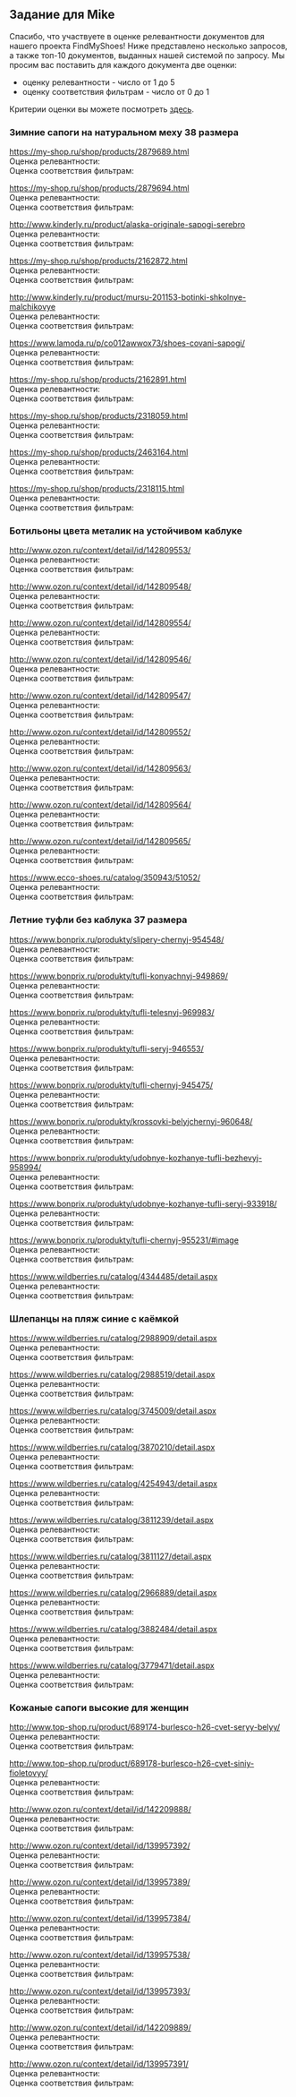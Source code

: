## Задание для Mike

Спасибо, что участвуете в оценке релевантности документов для нашего проекта FindMyShoes! Ниже представлено несколько запросов, а также топ-10 документов, выданных нашей системой по запросу. Мы просим вас поставить для каждого документа две оценки:
 - оценку релевантности - число от 1 до 5
 - оценку соответствия фильтрам - число от 0 до 1

Критерии оценки вы можете посмотреть [здесь](https://github.com/ItsLastDay/FindMyShoes/blob/master/docs/assessment/criteria.md).




### Зимние сапоги на натуральном меху 38 размера  
https://my-shop.ru/shop/products/2879689.html  
Оценка релевантности:   
Оценка соответствия фильтрам:   
  
https://my-shop.ru/shop/products/2879694.html  
Оценка релевантности:   
Оценка соответствия фильтрам:   
  
http://www.kinderly.ru/product/alaska-originale-sapogi-serebro  
Оценка релевантности:   
Оценка соответствия фильтрам:   
  
https://my-shop.ru/shop/products/2162872.html  
Оценка релевантности:   
Оценка соответствия фильтрам:   
  
http://www.kinderly.ru/product/mursu-201153-botinki-shkolnye-malchikovye  
Оценка релевантности:   
Оценка соответствия фильтрам:   
  
https://www.lamoda.ru/p/co012awwox73/shoes-covani-sapogi/  
Оценка релевантности:   
Оценка соответствия фильтрам:   
  
https://my-shop.ru/shop/products/2162891.html  
Оценка релевантности:   
Оценка соответствия фильтрам:   
  
https://my-shop.ru/shop/products/2318059.html  
Оценка релевантности:   
Оценка соответствия фильтрам:   
  
https://my-shop.ru/shop/products/2463164.html  
Оценка релевантности:   
Оценка соответствия фильтрам:   
  
https://my-shop.ru/shop/products/2318115.html  
Оценка релевантности:   
Оценка соответствия фильтрам:   
  
  
  
  

### Ботильоны цвета металик на устойчивом каблуке  
http://www.ozon.ru/context/detail/id/142809553/  
Оценка релевантности:   
Оценка соответствия фильтрам:   
  
http://www.ozon.ru/context/detail/id/142809548/  
Оценка релевантности:   
Оценка соответствия фильтрам:   
  
http://www.ozon.ru/context/detail/id/142809554/  
Оценка релевантности:   
Оценка соответствия фильтрам:   
  
http://www.ozon.ru/context/detail/id/142809546/  
Оценка релевантности:   
Оценка соответствия фильтрам:   
  
http://www.ozon.ru/context/detail/id/142809547/  
Оценка релевантности:   
Оценка соответствия фильтрам:   
  
http://www.ozon.ru/context/detail/id/142809552/  
Оценка релевантности:   
Оценка соответствия фильтрам:   
  
http://www.ozon.ru/context/detail/id/142809563/  
Оценка релевантности:   
Оценка соответствия фильтрам:   
  
http://www.ozon.ru/context/detail/id/142809564/  
Оценка релевантности:   
Оценка соответствия фильтрам:   
  
http://www.ozon.ru/context/detail/id/142809565/  
Оценка релевантности:   
Оценка соответствия фильтрам:   
  
https://www.ecco-shoes.ru/catalog/350943/51052/  
Оценка релевантности:   
Оценка соответствия фильтрам:   
  
  
  
  

### Летние туфли без каблука 37 размера  
https://www.bonprix.ru/produkty/slipery-chernyj-954548/  
Оценка релевантности:   
Оценка соответствия фильтрам:   
  
https://www.bonprix.ru/produkty/tufli-konyachnyj-949869/  
Оценка релевантности:   
Оценка соответствия фильтрам:   
  
https://www.bonprix.ru/produkty/tufli-telesnyj-969983/  
Оценка релевантности:   
Оценка соответствия фильтрам:   
  
https://www.bonprix.ru/produkty/tufli-seryj-946553/  
Оценка релевантности:   
Оценка соответствия фильтрам:   
  
https://www.bonprix.ru/produkty/tufli-chernyj-945475/  
Оценка релевантности:   
Оценка соответствия фильтрам:   
  
https://www.bonprix.ru/produkty/krossovki-belyjchernyj-960648/  
Оценка релевантности:   
Оценка соответствия фильтрам:   
  
https://www.bonprix.ru/produkty/udobnye-kozhanye-tufli-bezhevyj-958994/  
Оценка релевантности:   
Оценка соответствия фильтрам:   
  
https://www.bonprix.ru/produkty/udobnye-kozhanye-tufli-seryj-933918/  
Оценка релевантности:   
Оценка соответствия фильтрам:   
  
https://www.bonprix.ru/produkty/tufli-chernyj-955231/#image  
Оценка релевантности:   
Оценка соответствия фильтрам:   
  
https://www.wildberries.ru/catalog/4344485/detail.aspx  
Оценка релевантности:   
Оценка соответствия фильтрам:   
  
  
  
  

### Шлепанцы на пляж синие с каёмкой  
https://www.wildberries.ru/catalog/2988909/detail.aspx  
Оценка релевантности:   
Оценка соответствия фильтрам:   
  
https://www.wildberries.ru/catalog/2988519/detail.aspx  
Оценка релевантности:   
Оценка соответствия фильтрам:   
  
https://www.wildberries.ru/catalog/3745009/detail.aspx  
Оценка релевантности:   
Оценка соответствия фильтрам:   
  
https://www.wildberries.ru/catalog/3870210/detail.aspx  
Оценка релевантности:   
Оценка соответствия фильтрам:   
  
https://www.wildberries.ru/catalog/4254943/detail.aspx  
Оценка релевантности:   
Оценка соответствия фильтрам:   
  
https://www.wildberries.ru/catalog/3811239/detail.aspx  
Оценка релевантности:   
Оценка соответствия фильтрам:   
  
https://www.wildberries.ru/catalog/3811127/detail.aspx  
Оценка релевантности:   
Оценка соответствия фильтрам:   
  
https://www.wildberries.ru/catalog/2966889/detail.aspx  
Оценка релевантности:   
Оценка соответствия фильтрам:   
  
https://www.wildberries.ru/catalog/3882484/detail.aspx  
Оценка релевантности:   
Оценка соответствия фильтрам:   
  
https://www.wildberries.ru/catalog/3779471/detail.aspx  
Оценка релевантности:   
Оценка соответствия фильтрам:   
  
  
  
  

### Кожаные сапоги высокие для женщин  
http://www.top-shop.ru/product/689174-burlesco-h26-cvet-seryy-belyy/  
Оценка релевантности:   
Оценка соответствия фильтрам:   
  
http://www.top-shop.ru/product/689178-burlesco-h26-cvet-siniy-fioletovyy/  
Оценка релевантности:   
Оценка соответствия фильтрам:   
  
http://www.ozon.ru/context/detail/id/142209888/  
Оценка релевантности:   
Оценка соответствия фильтрам:   
  
http://www.ozon.ru/context/detail/id/139957392/  
Оценка релевантности:   
Оценка соответствия фильтрам:   
  
http://www.ozon.ru/context/detail/id/139957389/  
Оценка релевантности:   
Оценка соответствия фильтрам:   
  
http://www.ozon.ru/context/detail/id/139957384/  
Оценка релевантности:   
Оценка соответствия фильтрам:   
  
http://www.ozon.ru/context/detail/id/139957538/  
Оценка релевантности:   
Оценка соответствия фильтрам:   
  
http://www.ozon.ru/context/detail/id/139957393/  
Оценка релевантности:   
Оценка соответствия фильтрам:   
  
http://www.ozon.ru/context/detail/id/142209889/  
Оценка релевантности:   
Оценка соответствия фильтрам:   
  
http://www.ozon.ru/context/detail/id/139957391/  
Оценка релевантности:   
Оценка соответствия фильтрам:   
  
  
  
  

